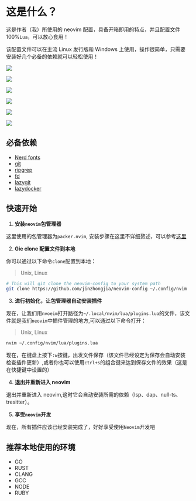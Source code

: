 # 这是什么？

这是作者（我）所使用的 neovim 配置，具备开箱即用的特点，并且配置文件 100%`Lua`，可以放心食用！

该配置文件可以在主流 Linux 发行版和 Windows 上使用，操作很简单，只需要安装好几个必备的依赖就可以轻松使用！

![](https://github.com/jinzhongjia/neovim-config/blob/main/image/main.gif)

![](https://github.com/jinzhongjia/neovim-config/blob/main/image/debug.gif)

![](https://github.com/jinzhongjia/neovim-config/blob/main/image/debug-js.gif)

![](https://github.com/jinzhongjia/neovim-config/blob/main/image/home.png)

![](https://github.com/jinzhongjia/neovim-config/blob/main/image/highlight.png)

![](https://github.com/jinzhongjia/neovim-config/blob/main/image/outline%20and%20tree.png)

## 必备依赖

- [Nerd fonts](https://www.nerdfonts.com/font-downloads)
- [git](https://git-scm.com/downloads)
- [ripgrep](https://github.com/BurntSushi/ripgrep)
- [fd](https://github.com/sharkdp/fd)
- [lazygit](https://github.com/jesseduffield/lazygit)
- [lazydocker](https://github.com/jesseduffield/lazydocker)

## 快速开始

1. **安装`neovim`包管理器**

这里使用的包管理器为`packer.nvim`, 安装步骤在这里不详细赘述，可以参考[这里](https://github.com/wbthomason/packer.nvim#quickstart)

2. **Gie clone 配置文件到本地**

你可以通过以下命令`clone`配置到本地：

> Unix, Linux

```bash
# This will git clone the neovim-config to your system path
git clone https://github.com/jinzhongjia/neovim-config ~/.config/nvim
```

3. **进行初始化，让包管理器自动安装插件**

现在，让我们用`nvoeim`打开路径为`~/.local/nvim/lua/plugins.lua`的文件，该文件就是我们`neovim`中插件管理的地方,可以通过以下命令打开：

> Unix, Linux

```bash
nvim ~/.config/nvim/lua/plugins.lua

```

现在，在键盘上按下`:w`按键，出发文件保存（该文件已经设定为保存会自动安装检查插件更新）,或者你也可以使用`ctrl+s`的组合键来达到保存文件的效果（这是在快捷键中设置的）

4. **退出并重新进入 neovim**

退出并重新进入 neovim,这时它会自动安装所需的依赖（lsp、dap、null-ts、tresitter）。

5. **享受`neovim`开发**

现在，所有插件应该已经安装完成了，好好享受使用`Neovim`开发吧

## 推荐本地使用的环境

- GO
- RUST
- CLANG
- GCC
- NODE
- RUBY
